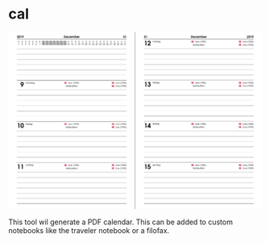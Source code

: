 # cal

![A spread generated by the latex](spread.png)

This tool wil generate a PDF calendar. This can be added to custom notebooks like
the traveler notebook or a filofax.

